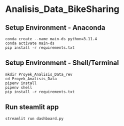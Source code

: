 # Analisis_Data_BikeSharing

## Setup Environment - Anaconda
```
conda create --name main-ds python=3.11.4
conda activate main-ds
pip install -r requirements.txt
```

## Setup Environment - Shell/Terminal
```
mkdir Proyek_Analisis_Data_rev
cd Proyek_Analisis_Data
pipenv install
pipenv shell
pip install -r requirements.txt
```

## Run steamlit app
```
streamlit run dashboard.py
```
